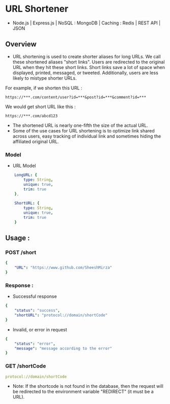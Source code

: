 # URL Shortener

- Node.js | Express.js | NoSQL : MongoDB | Caching : Redis | REST API | JSON

## Overview

- URL shortening is used to create shorter aliases for long URLs. We call these shortened aliases "short links". Users are redirected to the original URL when they hit these short links. Short links save a lot of space when displayed, printed, messaged, or tweeted. Additionally, users are less likely to mistype shorter URLs.

For example, if we shorten this URL :

```
https://***.com/content/user?id=***&post?id=***&comment?id=***
```

We would get short URL like this :

```
https://***.com/abcd123
```

- The shortened URL is nearly one-fifth the size of the actual URL.
- Some of the use cases for URL shortening is to optimize link shared across users, easy tracking of individual link and sometimes hiding the affiliated original URL.

### Model

- URL Model

```yaml
    LongURL: {
        type: String,
        unique: true,
        trim: true
    },
    
    ShortURL: {
        type: String,
        unique: true,
        trim: true
    }
```

## Usage :

### POST /short

```yaml
{
    "URL": "https://www.github.com/SheeshMirza"
}
```

### Response :

- Successful response
```yaml
{
    "status": "success",
    "shortURL": "protocol://domain/shortCode"
}
```

- Invalid, or error in request
```yaml
{
    "status": "error",
    "message": "message according to the error"
}
```

### GET /shortCode

```yaml
protocol://domain/shortCode
```

- Note: If the shortcode is not found in the database, then the request will be redirected to the environment variable "REDIRECT" (it must be a URL).